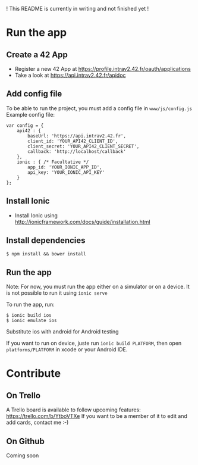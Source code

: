 ! This README is currently in writing and not finished yet !

# Run the app

## Create a 42 App

- Register a new 42 App at https://profile.intrav2.42.fr/oauth/applications
- Take a look at https://api.intrav2.42.fr/apidoc

## Add config file
To be able to run the project, you must add a config file in `www/js/config.js`
Example config file:

```
var config = {
    api42 : {
        baseUrl: 'https://api.intrav2.42.fr',
        client_id: 'YOUR_API42_CLIENT_ID',
        client_secret: 'YOUR_API42_CLIENT_SECRET',
        callback: 'http://localhost/callback'
    },
    ionic : { /* Facultative */
        app_id: 'YOUR_IONIC_APP_ID',
        api_key: 'YOUR_IONIC_API_KEY'
    }
};
```

## Install Ionic

- Install Ionic using http://ionicframework.com/docs/guide/installation.html

## Install dependencies

`$ npm install && bower install`

## Run the app

Note: For now, you must run the app either on a simulator or on a device. It is not possible to run it using `ionic serve`

To run the app, run:
```
$ ionic build ios
$ ionic emulate ios
```
Substitute ios with android for Android testing

If you want to run on device, juste run `ionic build PLATFORM`, then open `platforms/PLATFORM` in xcode or your Android IDE.

# Contribute

## On Trello
A Trello board is available to follow upcoming features: https://trello.com/b/YtboVTXe
If you want to be a member of it to edit and add cards, contact me :-)

## On Github
Coming soon